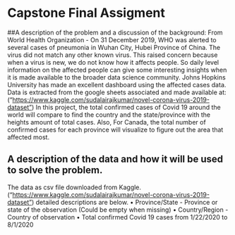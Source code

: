 # Capstone Final Assigment
 
##A description of the problem and a discussion of the background:
From World Health Organization - On 31 December 2019, WHO was alerted to several cases of pneumonia in Wuhan City, Hubei Province of China. The virus did not match any other known virus. This raised concern because when a virus is new, we do not know how it affects people.
So daily level information on the affected people can give some interesting insights when it is made available to the broader data science community.
Johns Hopkins University has made an excellent dashboard using the affected cases data. Data is extracted from the google sheets associated and made available at:
(“https://www.kaggle.com/sudalairajkumar/novel-corona-virus-2019-dataset”)
In this project, the total confirmed cases of Covid 19 around the world will compare to find the country and the state/province with the heights amount of total cases. Also, For Canada, the total number of confirmed cases for each province will visualize to figure out the area that affected most.

## A description of the data and how it will be used to solve the problem. 
The data as csv file downloaded from Kaggle.(“https://www.kaggle.com/sudalairajkumar/novel-corona-virus-2019-dataset”) detailed descriptions are below.
•	Province/State - Province or state of the observation (Could be empty when missing)
•	Country/Region - Country of observation
•	Total confirmed Covid 19 cases from 1/22/2020 to 8/1/2020


